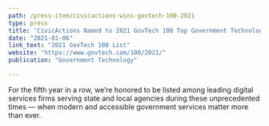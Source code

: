 ```yaml
---
path: /press-item/civicactions-wins-govtech-100-2021
type: press
title: 'CivicActions Named to 2021 GovTech 100 Top Government Technology Companies List'
date: "2021-01-06"
link_text: "2021 GovTech 100 List"
website: "https://www.govtech.com/100/2021/"
publication: "Government Technology"

---
```


For the fifth year in a row, we’re honored to be listed among leading digital services firms serving state and local agencies during these unprecedented times — when modern and accessible government services matter more than ever.
